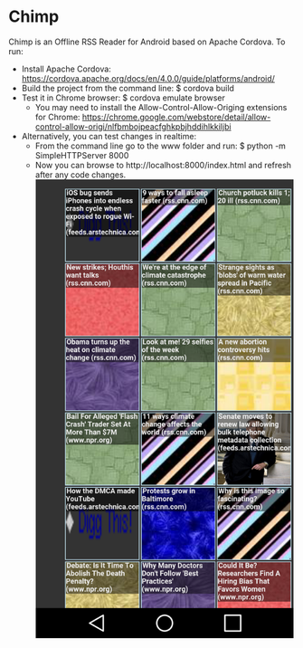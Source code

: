 # Chimp
Chimp is an Offline RSS Reader for Android based on Apache Cordova.
To run:
- Install Apache Cordova: https://cordova.apache.org/docs/en/4.0.0/guide/platforms/android/
- Build the project from the command line: $ cordova build
- Test it in Chrome browser: $ cordova emulate browser
    - You may need to install the Allow-Control-Allow-Origing extensions for Chrome: https://chrome.google.com/webstore/detail/allow-control-allow-origi/nlfbmbojpeacfghkpbjhddihlkkiljbi
- Alternatively, you can test changes in realtime:
    - From the command line go to the www folder and run: $ python -m SimpleHTTPServer 8000
    - Now you can browse to http://localhost:8000/index.html and refresh after any code changes.
![Alt text](/Chimp-screenshot.png?raw=true "Chimp Screenshot")

